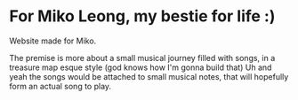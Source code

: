 # For Miko Leong, my bestie for life :)
Website made for Miko.

The premise is more about a small musical journey filled with songs, in a treasure map esque style (god knows how I'm gonna build that)
Uh and yeah the songs would be attached to small musical notes, that will hopefully form an actual song to play.

